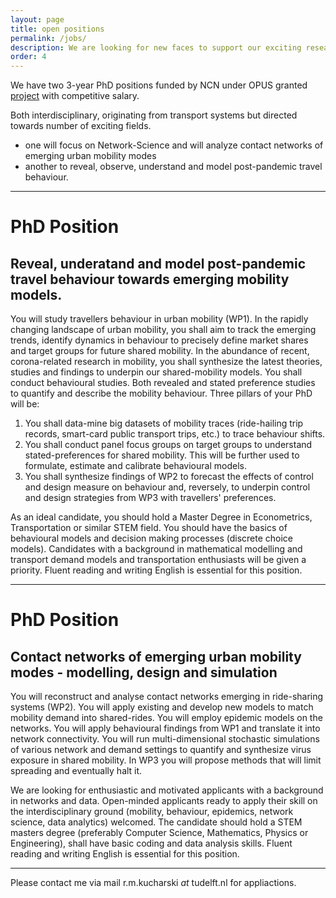```yaml
---
layout: page
title: open positions
permalink: /jobs/
description: We are looking for new faces to support our exciting research
order: 4
---
```


We have two 3-year PhD positions funded by NCN under OPUS granted [project](https://www.ncn.gov.pl/sites/default/files/listy-rankingowe/2020-03-16pfoa/streszczenia/480109-en.pdf) with competitive salary.

Both interdisciplinary, originating from transport systems but directed towards number of exciting fields.

* one will focus on Network-Science and will analyze contact networks of emerging urban mobility modes
* another to reveal, observe, understand and model post-pandemic travel behaviour.

---

# PhD Position 
## Reveal, underatand and model post-pandemic travel behaviour towards emerging mobility models.

You will study travellers behaviour in urban mobility (WP1). In the rapidly changing landscape of urban mobility, you shall aim to track the emerging trends, identify dynamics in behaviour to precisely define market shares and target groups for future shared mobility. In the abundance of recent, corona-related research in mobility, you shall synthesize the latest theories, studies and findings to underpin our shared-mobility models. 
You shall conduct behavioural studies. Both revealed and stated preference studies to quantify and describe the mobility behaviour. 
Three pillars of your PhD will be:
1. You shall data-mine big datasets of mobility traces (ride-hailing trip records, smart-card public transport trips, etc.) to trace behaviour shifts.
2. You shall conduct panel focus groups on target groups to understand stated-preferences for shared mobility. This will be further used to formulate, estimate and calibrate behavioural models.
3. You shall synthesize findings of WP2 to forecast the effects of control and design measure on behaviour and, reversely, to underpin control and design strategies from WP3 with travellers' preferences.

As an ideal candidate, you should hold a Master Degree in Econometrics, Transportation or similar STEM field. You should have the basics of behavioural models and decision making processes (discrete choice models). Candidates with a background in mathematical modelling and transport demand models and transportation enthusiasts will be given a priority.
Fluent reading and writing English is essential for this position. 

---

# PhD Position 
## Contact networks of emerging urban mobility modes - modelling, design and simulation

You will reconstruct and analyse contact networks emerging in ride-sharing systems (WP2). You will apply existing and develop new models to match mobility demand into shared-rides. You will employ epidemic models on the networks. You will apply behavioural findings from WP1 and translate it into network connectivity.  You will run multi-dimensional stochastic simulations of various network and demand settings to quantify and synthesize virus exposure in shared mobility. 
In WP3 you will propose methods that will limit spreading and eventually halt it.

We are looking for enthusiastic and motivated applicants with a background in networks and data. Open-minded applicants ready to apply their skill on the interdisciplinary ground (mobility, behaviour, epidemics, network science, data analytics) welcomed.
The candidate should hold a STEM masters degree (preferably Computer Science, Mathematics, Physics or Engineering), shall have basic coding and data analysis skills. Fluent reading and writing English is essential for this position.

---

Please contact me via mail r.m.kucharski _at_ tudelft.nl for appliactions.

